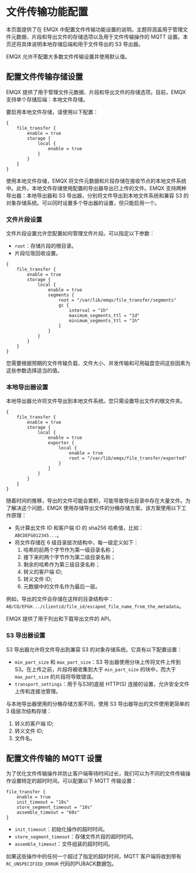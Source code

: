 # 文件传输功能配置

本页面提供了在 EMQX 中配置文件传输功能设置的说明。主题将涵盖用于管理文件元数据、片段和导出文件的存储选项以及用于文件传输操作的 MQTT 设置。本页还将具体说明本地存储后端和用于文件导出的 S3 导出器。

EMQX 允许不配置大多数文件传输设置并使用默认值。

## 配置文件传输存储设置

EMQX 提供了用于管理文件元数据、片段和导出文件的存储选项。目前，EMQX 支持单个存储后端：本地文件存储。

要启用本地文件存储，请使用以下配置：

```
{
    file_transfer {
        enable = true
        storage {
            local {
                enable = true
            }
        }
    }
}
```

使用本地文件存储，EMQX 将文件元数据和片段存储在接收节点的本地文件系统中。此外，本地文件存储使用配置的导出器导出已上传的文件。EMQX 支持两种导出器：本地导出器和 S3 导出器，分别将文件导出到本地文件系统和兼容 S3 的对象存储系统。可以同时设置多个导出器的设置，但只能启用一个。

### 文件片段设置

文件片段设置允许您配置如何管理文件片段。可以指定以下参数：

- `root`：存储片段的根目录。
- 片段垃圾回收设置。


```
{
    file_transfer {
        enable = true
        storage {
            local {
                enable = true
                segments {
                    root = "/var/lib/emqx/file_transfer/segments"
                    gc {
                        interval = "1h"
                        maximum_segments_ttl = "1d"
                        minimum_segments_ttl = "1h"
                    }
                }
            }
        }
    }
}
```

您需要根据预期的文件传输负载、文件大小、并发传输和可用磁盘空间这些因素为这些参数选择适当的值。

### 本地导出器设置

本地导出器允许将文件导出到本地文件系统。您只需设置导出文件的根文件夹。

```
{
    file_transfer {
        enable = true
        storage {
            local {
                enable = true
                exporter {
                    local {
                        enable = true
                        root = "/var/lib/emqx/file_transfer/exported"
                    }
                }
            }
        }
    }
}
```

随着时间的推移，导出的文件可能会累积，可能导致导出目录中存在大量文件。为了解决这个问题，EMQX 使用存储导出文件的分桶存储方案。该方案使用以下工作原理：

- 先计算出文件 ID 和客户端 ID 的 sha256 哈希值，比如：`ABCDEFG012345...`。
- 将文件存储在 6 级目录层次结构中，每一级定义如下：
  1. 哈希的前两个字节作为第一级目录名称；
  2. 接下来的两个字节作为第二级目录名称；
  3. 剩余的哈希作为第三级目录名称；
  4. 转义的客户端 ID;
  5. 转义文件 ID;
  6. 元数据中的文件名作为最后一层。

例如，导出的文件会存储在这样的目录结构中：`AB/CD/EFGH.../clientid/file_id/escaped_file_name_from_the_metadata`。

EMQX 提供了用于列出和下载导出文件的 API。

### S3 导出器设置

S3 导出器允许将文件导出到兼容 S3 的对象存储系统。它具有以下配置设置：

- `min_part_size` 和 `max_part_size`：S3 导出器使用分块上传将文件上传到 S3。在上传之前，片段将被收集到大于 `min_part_size` 的块中，而大于 `max_part_size` 的片段将导致错误。
- `transport_settings`：用于与S3的底层 HTTP(S) 连接的设置，允许安全文件上传和连接池管理。

与本地导出器使用的分桶存储方案不同，使用 S3 导出器导出的文件使用更简单的 3 级层次结构存储：

1. 转义的客户端 ID;
2. 转义文件 ID;
3. 文件名。

## 配置文件传输的 MQTT 设置

为了优化文件传输操作并防止客户端等待时间过长，我们可以为不同的文件传输操作设置特定的超时时间。可以配置以下 MQTT 传输设置：

```
file_transfer {
    enable = true
    init_timeout = "10s"
    store_segment_timeout = "10s"
    assemble_timeout = "60s"
}
```

- `init_timeout`：初始化操作的超时时间。
- `store_segment_timeout`：存储文件片段的超时时间。
- `assemble_timeout`：文件组装的超时时间。

如果这些操作中的任何一个超过了指定的超时时间，MQTT 客户端将收到带有 `RC_UNSPECIFIED_ERROR` 代码的PUBACK数据包。
